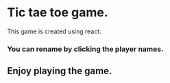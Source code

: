 # Tic tae toe game.

This game is created using react.

### You can rename by clicking the player names.

## Enjoy playing the game.
